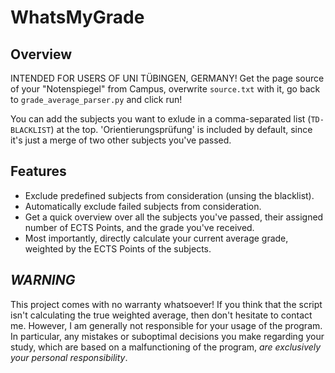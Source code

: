 # WhatsMyGrade
## Overview
INTENDED FOR USERS OF UNI TÜBINGEN, GERMANY! Get the page source of your "Notenspiegel" from Campus, overwrite `source.txt` with it, go back to `grade_average_parser.py` and click run!

You can add the subjects you want to exlude in a comma-separated list (`TD-BLACKLIST`) at the top. 'Orientierungsprüfung' is included by default, since it's just a merge of two other subjects you've passed.

## Features
- Exclude predefined subjects from consideration (unsing the blacklist).
- Automatically exclude failed subjects from consideration.
- Get a quick overview over all the subjects you've passed, their assigned number of ECTS Points, and the grade you've received.
- Most importantly, directly calculate your current average grade, weighted by the ECTS Points of the subjects.


## **_WARNING_**
This project comes with no warranty whatsoever! If you think that the script isn't calculating the true weighted average, then don't hesitate to contact me. However, I am generally not responsible for your usage of the program. In particular, any mistakes or suboptimal decisions you make regarding your study, which are based on a malfunctioning of the program, *are exclusively your personal responsibility*.
